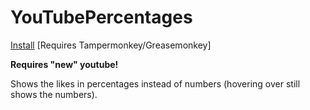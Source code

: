 # YouTubePercentages

<a href="https://github.com/NoahvdAa/UserScripts/raw/master/YouTubePercentages/youtubepercentages.user.js" target="_blank">Install</a> [Requires Tampermonkey/Greasemonkey]

**Requires "new" youtube!**

Shows the likes in percentages instead of numbers (hovering over still shows the numbers).